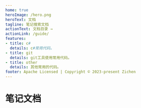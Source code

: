 ```yaml
---
home: true
heroImage: /hero.png
heroText: 文档
tagline: 笔记搜索文档
actionText: 文档目录 →
actionLink: /guide/
features:
- title: c#
  details: c#常用代码。
- title: git
  details: git工具使用常用代码。
- title: other
  details: 其他常用的代码。
footer: Apache Licensed | Copyright © 2023-present Zichen
---
```


# 笔记文档